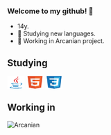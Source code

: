 ### Welcome to my github! 👋

- 14y.
- 📌 Studying new languages.
- 📅 Working in Arcanian project.

## Studying

<div style="display: inline_block">
  <img align="center" alt="Java" height="30" width="40" src="https://raw.githubusercontent.com/devicons/devicon/master/icons/java/java-original.svg">
  <img align="center" alt="HTML" height="30" width="40" src="https://raw.githubusercontent.com/devicons/devicon/master/icons/html5/html5-original.svg">
  <img align="center" alt="CSS" height="30" width="40" src="https://raw.githubusercontent.com/devicons/devicon/master/icons/css3/css3-original.svg">
</div>

## Working in
<div style="display: inline_block">
  <img align="center" alt="Arcanian" height="400" width="100" src="https://github.com/miniaws/miniaws/assets/88752670/741a5254-25e8-4fd3-ba41-cf5d3174af69">

</div>
<br>
  
